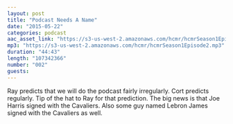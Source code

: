 ```yaml
---
layout: post
title: "Podcast Needs A Name"
date: "2015-05-22"
categories: podcast
aac_asset_link: "https://s3-us-west-2.amazonaws.com/hcmr/hcmrSeason1Episode2.mp3"
mp3: "https://s3-us-west-2.amazonaws.com/hcmr/hcmrSeason1Episode2.mp3"
duration: "44:43"
length: "107342366"
number: "002"
guests: 
---
```


Ray predicts that we will do the podcast fairly irregularly. Cort predicts regularly. Tip of the hat to Ray for that prediction. The big news is that Joe Harris signed with the Cavaliers. Also some guy named Lebron James signed with the Cavaliers as well.
